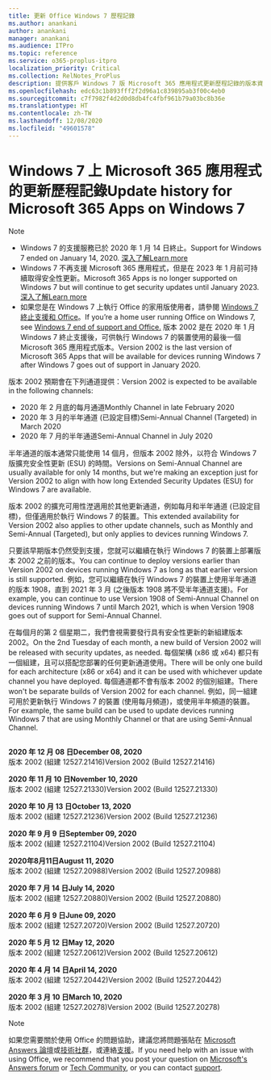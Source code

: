 ```yaml
---
title: 更新 Office Windows 7 歷程記錄
ms.author: anankani
author: anankani
manager: anankani
ms.audience: ITPro
ms.topic: reference
ms.service: o365-proplus-itpro
localization_priority: Critical
ms.collection: RelNotes_ProPlus
description: 提供客戶 Windows 7 版 Microsoft 365 應用程式更新歷程記錄的版本資訊
ms.openlocfilehash: edc63c1b893fff2f2d96a1c839895ab3f00c4eb0
ms.sourcegitcommit: c7f7982f4d2d0d8db4fc4fbf961b79a03bc8b36e
ms.translationtype: HT
ms.contentlocale: zh-TW
ms.lasthandoff: 12/08/2020
ms.locfileid: "49601578"
---
```

# <a name="update-history-for-microsoft-365-apps-on-windows-7"></a><span data-ttu-id="87d85-103">Windows 7 上 Microsoft 365 應用程式的更新歷程記錄</span><span class="sxs-lookup"><span data-stu-id="87d85-103">Update history for Microsoft 365 Apps on Windows 7</span></span> 

 > [!NOTE]
>
>- <span data-ttu-id="87d85-104">Windows 7 的支援服務已於 2020 年 1 月 14 日終止。</span><span class="sxs-lookup"><span data-stu-id="87d85-104">Support for Windows 7 ended on January 14, 2020.</span></span> [<span data-ttu-id="87d85-105">深入了解</span><span class="sxs-lookup"><span data-stu-id="87d85-105">Learn more</span></span>](https://www.microsoft.com/microsoft-365/windows/end-of-windows-7-support?rtc=1)
>- <span data-ttu-id="87d85-106">Windows 7 不再支援 Microsoft 365 應用程式，但是在 2023 年 1 月前可持續取得安全性更新。</span><span class="sxs-lookup"><span data-stu-id="87d85-106">Microsoft 365 Apps is no longer supported on Windows 7 but will continue to get security updates until January 2023.</span></span> [<span data-ttu-id="87d85-107">深入了解</span><span class="sxs-lookup"><span data-stu-id="87d85-107">Learn more</span></span>](https://docs.microsoft.com/DeployOffice/windows-7-support)
>- <span data-ttu-id="87d85-108">如果您是在 Windows 7 上執行 Office 的家用版使用者，請參閱 [Windows 7 終止支援和 Office](https://support.office.com/en-us/article/windows-7-end-of-support-and-office-78f20fab-b57b-44d7-8368-06a8493f3cb9?ui=en-US&rs=en-US&ad=US)。</span><span class="sxs-lookup"><span data-stu-id="87d85-108">If you’re a home user running Office on Windows 7, see [Windows 7 end of support and Office.](https://support.office.com/en-us/article/windows-7-end-of-support-and-office-78f20fab-b57b-44d7-8368-06a8493f3cb9?ui=en-US&rs=en-US&ad=US)</span></span>
<span data-ttu-id="87d85-109">版本 2002 是在 2020 年 1 月 Windows 7 終止支援後，可供執行 Windows 7 的裝置使用的最後一個 Microsoft 365 應用程式版本。</span><span class="sxs-lookup"><span data-stu-id="87d85-109">Version 2002 is the last version of Microsoft 365 Apps that will be available for devices running Windows 7 after Windows 7 goes out of support in January 2020.</span></span>  

<span data-ttu-id="87d85-110">版本 2002 預期會在下列通道提供：</span><span class="sxs-lookup"><span data-stu-id="87d85-110">Version 2002 is expected to be available in the following channels:</span></span>
- <span data-ttu-id="87d85-111">2020 年 2 月底的每月通道</span><span class="sxs-lookup"><span data-stu-id="87d85-111">Monthly Channel in late February 2020</span></span>
- <span data-ttu-id="87d85-112">2020 年 3 月的半年通道 (已設定目標)</span><span class="sxs-lookup"><span data-stu-id="87d85-112">Semi-Annual Channel (Targeted) in March 2020</span></span>
- <span data-ttu-id="87d85-113">2020 年 7 月的半年通道</span><span class="sxs-lookup"><span data-stu-id="87d85-113">Semi-Annual Channel in July 2020</span></span>

<span data-ttu-id="87d85-114">半年通道的版本通常只能使用 14 個月，但版本 2002 除外，以符合 Windows 7 版擴充安全性更新 (ESU) 的時間。</span><span class="sxs-lookup"><span data-stu-id="87d85-114">Versions on Semi-Annual Channel are usually available for only 14 months, but we're making an exception just for Version 2002 to align with how long Extended Security Updates (ESU) for Windows 7 are available.</span></span>

<span data-ttu-id="87d85-115">版本 2002 的擴充可用性漜適用於其他更新通道，例如每月和半年通道 (已設定目標)，但僅適用於執行 Windows 7 的裝置。</span><span class="sxs-lookup"><span data-stu-id="87d85-115">This extended availability for Version 2002 also applies to other update channels, such as Monthly and Semi-Annual (Targeted), but only applies to devices running Windows 7.</span></span>

<span data-ttu-id="87d85-116">只要該早期版本仍然受到支援，您就可以繼續在執行 Windows 7 的裝置上部署版本 2002 之前的版本。</span><span class="sxs-lookup"><span data-stu-id="87d85-116">You can continue to deploy versions earlier than Version 2002 on devices running Windows 7 as long as that earlier version is still supported.</span></span> <span data-ttu-id="87d85-117">例如，您可以繼續在執行 Windows 7 的裝置上使用半年通道的版本 1908，直到 2021 年 3 月 (之後版本 1908 將不受半年通道支援)。</span><span class="sxs-lookup"><span data-stu-id="87d85-117">For example, you can continue to use Version 1908 of Semi-Annual Channel on devices running Windows 7 until March 2021, which is when Version 1908 goes out of support for Semi-Annual Channel.</span></span>

<span data-ttu-id="87d85-118">在每個月的第 2 個星期二，我們會視需要發行具有安全性更新的新組建版本 2002。</span><span class="sxs-lookup"><span data-stu-id="87d85-118">On the 2nd Tuesday of each month, a new build of Version 2002 will be released with security updates, as needed.</span></span> <span data-ttu-id="87d85-119">每個架構 (x86 或 x64) 都只有一個組建，且可以搭配您部署的任何更新通道使用。</span><span class="sxs-lookup"><span data-stu-id="87d85-119">There will be only one build for each architecture (x86 or x64) and it can be used with whichever update channel you have deployed.</span></span> <span data-ttu-id="87d85-120">每個通道都不會有版本 2002 的個別組建。</span><span class="sxs-lookup"><span data-stu-id="87d85-120">There won't be separate builds of Version 2002 for each channel.</span></span> <span data-ttu-id="87d85-121">例如，同一組建可用於更新執行 Windows 7 的裝置 (使用每月頻道)，或使用半年頻道的裝置。</span><span class="sxs-lookup"><span data-stu-id="87d85-121">For example, the same build can be used to update devices running Windows 7 that are using Monthly Channel or that are using Semi-Annual Channel.</span></span>

##

[//]: # (DO NOT REMOVE)

<span data-ttu-id="87d85-123">**2020 年 12 月 08 日**</span><span class="sxs-lookup"><span data-stu-id="87d85-123">**December 08, 2020**</span></span><br/>
<span data-ttu-id="87d85-124">版本 2002 (組建 12527.21416)</span><span class="sxs-lookup"><span data-stu-id="87d85-124">Version 2002 (Build 12527.21416)</span></span><br/>

<span data-ttu-id="87d85-125">**2020 年 11 月 10 日**</span><span class="sxs-lookup"><span data-stu-id="87d85-125">**November 10, 2020**</span></span><br/>
<span data-ttu-id="87d85-126">版本 2002 (組建 12527.21330)</span><span class="sxs-lookup"><span data-stu-id="87d85-126">Version 2002 (Build 12527.21330)</span></span><br/>

<span data-ttu-id="87d85-127">**2020 年 10 月 13 日**</span><span class="sxs-lookup"><span data-stu-id="87d85-127">**October 13, 2020**</span></span><br/>
<span data-ttu-id="87d85-128">版本 2002 (組建 12527.21236)</span><span class="sxs-lookup"><span data-stu-id="87d85-128">Version 2002 (Build 12527.21236)</span></span><br/>

<span data-ttu-id="87d85-129">**2020 年 9 月 9 日**</span><span class="sxs-lookup"><span data-stu-id="87d85-129">**September 09, 2020**</span></span><br/>
<span data-ttu-id="87d85-130">版本 2002 (組建 12527.21104)</span><span class="sxs-lookup"><span data-stu-id="87d85-130">Version 2002 (Build 12527.21104)</span></span><br/>

<span data-ttu-id="87d85-131">**2020年8月11日**</span><span class="sxs-lookup"><span data-stu-id="87d85-131">**August 11, 2020**</span></span><br/>
<span data-ttu-id="87d85-132">版本 2002 (組建 12527.20988)</span><span class="sxs-lookup"><span data-stu-id="87d85-132">Version 2002 (Build 12527.20988)</span></span><br/>

<span data-ttu-id="87d85-133">**2020 年 7 月 14 日**</span><span class="sxs-lookup"><span data-stu-id="87d85-133">**July 14, 2020**</span></span><br/>
<span data-ttu-id="87d85-134">版本 2002 (組建 12527.20880)</span><span class="sxs-lookup"><span data-stu-id="87d85-134">Version 2002 (Build 12527.20880)</span></span><br/>

<span data-ttu-id="87d85-135">**2020 年 6 月 9 日**</span><span class="sxs-lookup"><span data-stu-id="87d85-135">**June 09, 2020**</span></span><br/>
<span data-ttu-id="87d85-136">版本 2002 (組建 12527.20720)</span><span class="sxs-lookup"><span data-stu-id="87d85-136">Version 2002 (Build 12527.20720)</span></span><br/>

<span data-ttu-id="87d85-137">**2020 年 5 月 12 日**</span><span class="sxs-lookup"><span data-stu-id="87d85-137">**May 12, 2020**</span></span><br/>
<span data-ttu-id="87d85-138">版本 2002 (組建 12527.20612)</span><span class="sxs-lookup"><span data-stu-id="87d85-138">Version 2002 (Build 12527.20612)</span></span><br/>

<span data-ttu-id="87d85-139">**2020 年 4 月 14 日**</span><span class="sxs-lookup"><span data-stu-id="87d85-139">**April 14, 2020**</span></span><br/>
<span data-ttu-id="87d85-140">版本 2002 (組建 12527.20442)</span><span class="sxs-lookup"><span data-stu-id="87d85-140">Version 2002 (Build 12527.20442)</span></span><br/>

<span data-ttu-id="87d85-141">**2020 年 3 月 10 日**</span><span class="sxs-lookup"><span data-stu-id="87d85-141">**March 10, 2020**</span></span><br/>
<span data-ttu-id="87d85-142">版本 2002 (組建 12527.20278)</span><span class="sxs-lookup"><span data-stu-id="87d85-142">Version 2002 (Build 12527.20278)</span></span><br/>




> [!NOTE]
> <span data-ttu-id="87d85-143">如果您需要關於使用 Office 的問題協助，建議您將問題張貼在 [Microsoft Answers 論壇](https://answers.microsoft.com/)或[技術社群](https://techcommunity.microsoft.com/)，或連絡[支援](https://support.microsoft.com/contactus)。</span><span class="sxs-lookup"><span data-stu-id="87d85-143">If you need help with an issue with using Office, we recommend that you post your question on [Microsoft's Answers forum](https://answers.microsoft.com/) or [Tech Community](https://techcommunity.microsoft.com/), or you can contact [support](https://support.microsoft.com/contactus).</span></span>

